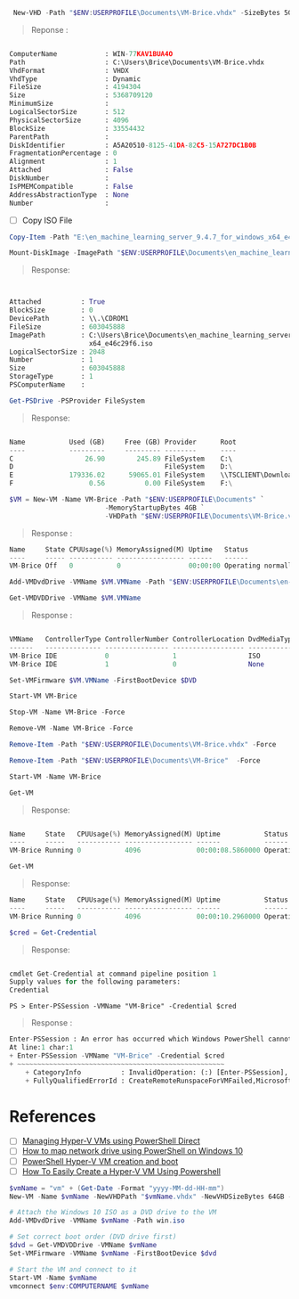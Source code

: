 

```PowerShell
 New-VHD -Path "$ENV:USERPROFILE\Documents\VM-Brice.vhdx" -SizeBytes 5GB -Dynamic 
```
> Reponse :
```python

ComputerName            : WIN-77KAV1BUA4O
Path                    : C:\Users\Brice\Documents\VM-Brice.vhdx
VhdFormat               : VHDX
VhdType                 : Dynamic
FileSize                : 4194304
Size                    : 5368709120
MinimumSize             :
LogicalSectorSize       : 512
PhysicalSectorSize      : 4096
BlockSize               : 33554432
ParentPath              :
DiskIdentifier          : A5A20510-8125-41DA-82C5-15A727DC1B0B
FragmentationPercentage : 0
Alignment               : 1
Attached                : False
DiskNumber              :
IsPMEMCompatible        : False
AddressAbstractionType  : None
Number                  :

```

- [ ] Copy ISO File

```powershell
Copy-Item -Path "E:\en_machine_learning_server_9.4.7_for_windows_x64_e46c29f6.iso" -Destination "$ENV:USERPROFILE\Documents"
```

```powershell
Mount-DiskImage -ImagePath "$ENV:USERPROFILE\Documents\en_machine_learning_server_9.4.7_for_windows_x64_e46c29f6.iso"
```
> Response:
```python


Attached          : True
BlockSize         : 0
DevicePath        : \\.\CDROM1
FileSize          : 603045888
ImagePath         : C:\Users\Brice\Documents\en_machine_learning_server_9.4.7_for_windows_
                    x64_e46c29f6.iso
LogicalSectorSize : 2048
Number            : 1
Size              : 603045888
StorageType       : 1
PSComputerName    :
```

```powershell
Get-PSDrive -PSProvider FileSystem
```
> Response:
```python

Name           Used (GB)     Free (GB) Provider      Root                                                             CurrentLocation
----           ---------     --------- --------      ----                                                             ---------------
C                  26.90        245.89 FileSystem    C:\                                                             Windows\system32
D                                      FileSystem    D:\
E              179336.02      59065.01 FileSystem    \\TSCLIENT\Downloads
F                   0.56          0.00 FileSystem    F:\
```

```powershell
$VM = New-VM -Name VM-Brice -Path "$ENV:USERPROFILE\Documents" `
                        -MemoryStartupBytes 4GB `
                        -VHDPath "$ENV:USERPROFILE\Documents\VM-Brice.vhdx"
```
> Response :
```python
Name     State CPUUsage(%) MemoryAssigned(M) Uptime   Status             Version
----     ----- ----------- ----------------- ------   ------             -------
VM-Brice Off   0           0                 00:00:00 Operating normally 10.0
```

```powershell
Add-VMDvdDrive -VMName $VM.VMName -Path "$ENV:USERPROFILE\Documents\en-us_windows_server_2022_x64_dvd_620d7eac.iso"
```

```powershell
Get-VMDVDDrive -VMName $VM.VMName
```
> Response :
```python

VMName   ControllerType ControllerNumber ControllerLocation DvdMediaType Path
------   -------------- ---------------- ------------------ ------------ ----
VM-Brice IDE            0                1                  ISO          C:\Users\Brice\Documents\en-us_windows_server_2022_x64_dvd_620d7eac.iso
VM-Brice IDE            1                0                  None

```

```powershell
Set-VMFirmware $VM.VMName -FirstBootDevice $DVD
```

```powershell
Start-VM VM-Brice
```

```powershell
Stop-VM -Name VM-Brice -Force
```

```powershell
Remove-VM -Name VM-Brice -Force
```

```powershell
Remove-Item -Path "$ENV:USERPROFILE\Documents\VM-Brice.vhdx" -Force
```


```powershell
Remove-Item -Path "$ENV:USERPROFILE\Documents\VM-Brice"  -Force 
```


```powershell
Start-VM -Name VM-Brice
```

```powershell
Get-VM
```
> Response:
```python

Name     State   CPUUsage(%) MemoryAssigned(M) Uptime           Status             Version
----     -----   ----------- ----------------- ------           ------             -------
VM-Brice Running 0           4096              00:00:08.5860000 Operating normally 10.0
```

```powershell
Get-VM
```
> Response:
```python
Name     State   CPUUsage(%) MemoryAssigned(M) Uptime           Status             Version
----     -----   ----------- ----------------- ------           ------             -------
VM-Brice Running 0           4096              00:00:10.2960000 Operating normally 9.0
```

```powershell
$cred = Get-Credential
```
> Response:
```python

cmdlet Get-Credential at command pipeline position 1
Supply values for the following parameters:
Credential
```

```
PS > Enter-PSSession -VMName "VM-Brice" -Credential $cred
```
> Response :
```python
Enter-PSSession : An error has occurred which Windows PowerShell cannot handle. A remote session might have ended.
At line:1 char:1
+ Enter-PSSession -VMName "VM-Brice" -Credential $cred
+ ~~~~~~~~~~~~~~~~~~~~~~~~~~~~~~~~~~~~~~~~~~~~~~~~~~~~
    + CategoryInfo          : InvalidOperation: (:) [Enter-PSSession], PSRemotingDataStructureException
    + FullyQualifiedErrorId : CreateRemoteRunspaceForVMFailed,Microsoft.PowerShell.Commands.EnterPSSessionCommand
```


# References


- [ ] [Managing Hyper-V VMs using PowerShell Direct](https://www.red-gate.com/simple-talk/sysadmin/powershell/managing-hyper-v-vms-using-powershell-direct/)
- [ ] [How to map network drive using PowerShell on Windows 10](https://pureinfotech.com/map-network-drive-powershell-windows-10/)
- [ ] [PowerShell Hyper-V VM creation and boot](https://stackoverflow.com/questions/61144238/powershell-hyper-v-vm-creation-and-boot)
- [ ] [How To Easily Create a Hyper-V VM Using Powershell](https://www.danielengberg.com/create-hyper-v-vm-powershell/)

```powershell
$vmName = "vm" + (Get-Date -Format "yyyy-MM-dd-HH-mm")
New-VM -Name $vmName -NewVHDPath "$vmName.vhdx" -NewVHDSizeBytes 64GB -MemoryStartupBytes 8GB -Path $vmName -Generation 1

# Attach the Windows 10 ISO as a DVD drive to the VM
Add-VMDvdDrive -VMName $vmName -Path win.iso

# Set correct boot order (DVD drive first)
$dvd = Get-VMDVDDrive -VMName $vmName
Set-VMFirmware -VMName $vmName -FirstBootDevice $dvd

# Start the VM and connect to it
Start-VM -Name $vmName
vmconnect $env:COMPUTERNAME $vmName
```
